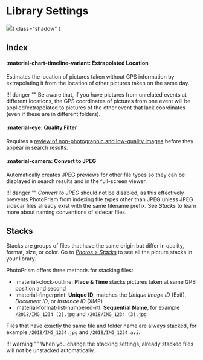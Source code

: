 # Library Settings

![](img/settings-library-light.jpg){ class="shadow" }

## Index ##

#### :material-chart-timeline-variant: Extrapolated Location ####

Estimates the location of pictures taken without GPS information by extrapolating it from the location of other pictures taken on the same day. 

!!! danger ""
    Be aware that, if you have pictures from unrelated events at different locations, the GPS coordinates of pictures from one event will be applied/extrapolated to pictures of the other event that lack coordinates (even if these are in different folders).

#### :material-eye: Quality Filter ####

Requires a [review of non-photographic and low-quality images](../organize/review.md) before they appear in search results.

#### :material-camera: Convert to JPEG ####

Automatically creates JPEG previews for other file types so they can be displayed in search results and in the full-screen viewer.

!!! danger ""
    *Convert to JPEG* should not be disabled, as this effectively prevents PhotoPrism from indexing file types other than JPEG unless JPEG sidecar files already exist with the same filename prefix. See *Stacks* to learn more about naming conventions of sidecar files.

## Stacks ##

Stacks are groups of files that have the same origin but differ in quality, format, size, or color. Go to *[Photos > Stacks](../organize/stacks.md)* to see all the picture stacks in your library.

PhotoPrism offers three methods for stacking files:

* :material-clock-outline: **Place & Time** stacks pictures taken at same GPS position and second
* :material-fingerprint: **Unique ID**, matches the *Unique Image ID* (Exif), *Document ID*, or *Instance ID* (XMP)
* :material-format-list-numbered-rtl: **Sequential Name**, for example `/2018/IMG_1234 (2).jpg` and `/2018/IMG_1234 (3).jpg`

Files that have exactly the same file and folder name are always stacked, for example `/2018/IMG_1234.jpg` and `/2018/IMG_1234.avi`.

!!! warning ""
    When you change the stacking settings, already stacked files will not be unstacked automatically.
